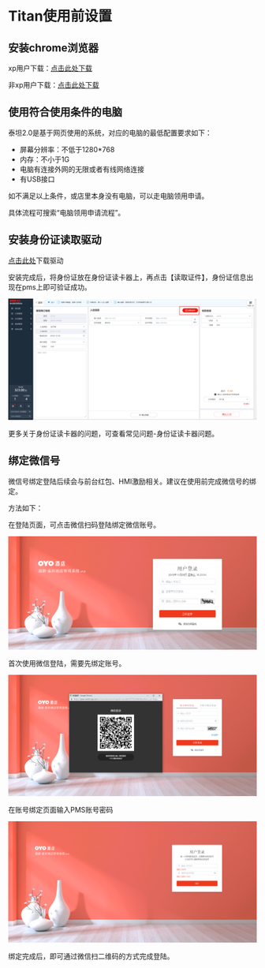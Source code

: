 # Titan使用前设置

## 安装chrome浏览器

xp用户下载：[点击此处下载](https://dl.google.com/release2/h8vnfiy7pvn3lxy9ehfsaxlrnnukgff8jnodrp0y21vrlem4x71lor5zzkliyh8fv3sryayu5uk5zi20ep7dwfnwr143dzxqijv/49.0.2623.112_chrome_installer.exe)

非xp用户下载：[点击此处下载](https://tools.shuax.com/chrome/#/)

## 使用符合使用条件的电脑

泰坦2.0是基于网页使用的系统，对应的电脑的最低配置要求如下：

* 屏幕分辨率：不低于1280\*768
* 内存：不小于1G
* 电脑有连接外网的无限或者有线网络连接
* 有USB接口

如不满足以上条件，或店里本身没有电脑，可以走电脑领用申请。

具体流程可搜索“电脑领用申请流程”。

## 安装身份证读取驱动

[点击此处](https://pan.baidu.com/s/1Z5v2YZPG6JnYb3CsQOXjvg)下载驱动

安装完成后，将身份证放在身份证读卡器上，再点击【读取证件】，身份证信息出现在pms上即可验证成功。

![&#x5C06;&#x8EAB;&#x4EFD;&#x8BC1;&#x653E;&#x7F6E;&#x5728;&#x8BFB;&#x5361;&#x5668;&#x540E;&#xFF0C;&#x70B9;&#x51FB;&#x8BFB;&#x53D6;&#x8BC1;&#x4EF6;&#xFF0C;&#x8EAB;&#x4EFD;&#x8BC1;&#x4FE1;&#x606F;&#x51FA;&#x73B0;&#x5728;pms&#x4E0A;&#x8BC1;&#x660E;&#x9A71;&#x52A8;&#x5B89;&#x88C5;&#x6210;&#x529F;](../.gitbook/assets/image%20%28467%29.png)

  
更多关于身份证读卡器的问题，可查看常见问题-身份证读卡器问题。



## 绑定微信号

微信号绑定登陆后续会与前台红包、HMI激励相关。建议在使用前完成微信号的绑定。

方法如下：

在登陆页面，可点击微信扫码登陆绑定微信账号。

![&#x70B9;&#x51FB;&#x5FAE;&#x4FE1;&#x626B;&#x7801;&#x767B;&#x9646;](../.gitbook/assets/image%20%28145%29.png)

首次使用微信登陆，需要先绑定账号。

![&#x70B9;&#x51FB;&#x5FAE;&#x4FE1;&#x626B;&#x7801;&#x767B;&#x9646;&#xFF0C;&#x8FDB;&#x5165;&#x8D26;&#x53F7;&#x7ED1;&#x5B9A;&#x9875;&#x9762;](../.gitbook/assets/image%20%28328%29.png)

在账号绑定页面输入PMS账号密码

![&#x9996;&#x6B21;&#x4F7F;&#x7528;&#x5FAE;&#x4FE1;&#x767B;&#x9646;&#xFF0C;&#x5728;&#x7ED1;&#x5B9A;&#x8D26;&#x53F7;&#x9875;&#x9762;&#x8F93;&#x5165;&#x624B;&#x673A;&#x53F7;&#x4E0E;&#x5BC6;&#x7801;&#xFF0C;&#x7ED1;&#x5B9A;&#x5FAE;&#x4FE1;&#x8D26;&#x53F7;](../.gitbook/assets/image%20%28443%29.png)

绑定完成后，即可通过微信扫二维码的方式完成登陆。



